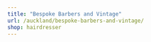 ```yaml
---
title: "Bespoke Barbers and Vintage"
url: /auckland/bespoke-barbers-and-vintage/
shop: hairdresser
---
```

